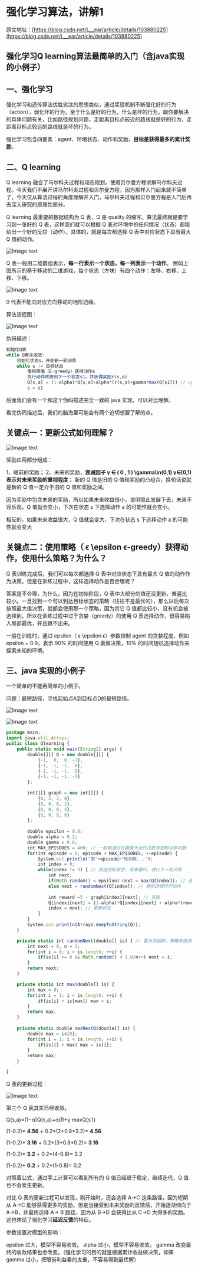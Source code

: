 # 强化学习算法，讲解1

原文地址：[https://blog.csdn.net/L__ear/article/details/103880225](https://blog.csdn.net/L__ear/article/details/103880225)

## 强化学习Q learning算法最简单的入门（含java实现的小例子）

## 一、强化学习
强化学习和遗传算法优胜劣汰的思想类似，通过奖惩机制不断强化好的行为（action），弱化坏的行为。至于什么是好的行为，什么是坏的行为，跟你要解决的具体问题有关，比如路径规划问题，走距离目标点较近的路线就是好的行为，走距离目标点较远的路线就是坏的行为。

强化学习包含四要素：agent、环境状态、动作和奖励，**目标是获得最多的累计奖励**。

## 二、Q learning
Q learning 融合了马尔科夫过程和动态规划，使用贝尔曼方程求解马尔科夫过程。今天我们不展开讲马尔科夫过程和贝尔曼方程，因为那样入门起来就不简单了，今天仅从算法过程的角度理解并入门，马尔科夫过程和贝尔曼方程是入门后再去深入研究的原理性部分。

Q learning 最重要的数据结构为 Q 表，Q 是 quality 的缩写。算法最终就是要学习到一张好的 Q 表，这样我们就可以根据 Q 表对环境中的任何情况（状态）都能给出一个好的反应（动作）。具体的，就是每次都选择 Q 表中对应状态下具有最大 Q 值的动作。

![Image text](./images/20200107200325985.png)

Q 表一般用二维数组表示，**每一行表示一个状态，每一列表示一个动作**。 例如上图所示的基于移动的二维游戏，每个状态（方块）有四个动作：左移、右移、上移、下移。

![Image text](./images/20200107200000122.png)

0 代表不能向对应方向移动的地形边缘。

算法流程图：

![Image text](./images/20200107204751246.png)

伪码描述：
```javascript
初始化Q表
while Q表未收敛:
	初始化状态s，开始新一轮训练
	while s != 目标状态
		使用策略（E-greedy）获得动作a
		执行动作转换到下一个状态s1，并获得奖励r(s,a)
		Q[s,a] = (1-alpha)*Q[s,a]+alpha*(r(s,a)+gamma*max(Q[s1])) // update Q
		s = s1
```

后面我们会有一个和这个伪码描述完全一致的 java 实现，可以对比理解。

看完伪码描述后，我们的脑海里可能会有两个迫切想要了解的点。

## 关键点一：更新公式如何理解？

![Image text](./images/2020010720331563.png)

奖励由两部分组成：

1、眼前的奖励；
2、未来的奖励，**衰减因子 γ ∈ ( 0 , 1 ) \gamma\in(0,1) γ∈(0,1) 表示对未来奖励的重视程度**；
新的 Q 值是旧的 Q 值和奖励的凸组合，换句话说就是新的 Q 值一定介于旧的 Q 值和奖励之间。

因为奖励中包含未来的奖励，所以如果未来收益很小，说明照此发展下去，未来不容乐观，Q 值就会变小，下次在状态 s 下选择动作 a 的可能性就会变小。

相反的，如果未来收益很大，Q 值就会变大，下次在状态 s 下选择动作 a 的可能性就会变大

## 关键点二：使用策略（ ϵ \epsilon ϵ-greedy）获得动作，使用什么策略？为什么？
Q 表训练完成后，我们可以每次都选择 Q 表中对应状态下具有最大 Q 值的动作作为决策。但是在训练过程中，这样选择动作是否合理呢？

答案是不合理，为什么，因为在初始阶段，Q 表中大部分的值还没更新，普遍比较小。一旦找到一个可以到达目标状态的策略（往往不是最优的），那么以后每次按照最大值决策，就都会使用那一个策略，因为其它 Q 值都比较小，没有机会被选择到。所以在训练过程中过于贪婪（greedy）的使用 Q 表选择动作，很容易陷入局部最优，并且跳不出来。

一般在训练时，通过 epsilon（ ϵ \epsilon ϵ）参数控制 agent 的贪婪程度，例如 epsilon = 0.9，表示 90% 的时间使用 Q 表做决策，10% 的时间随机选择动作来探索未知的环境。

## 三、java 实现的小例子

一个简单的不能再简单的小例子。

问题：最短路径，寻找起始点A到目标点D的最短路径。

![Image text](./images/20200107220604877.png)

![Image text](./images/20200107221032270.png)

```javascript
package main;
import java.util.Arrays;
public class Qlearning {
	public static void main(String[] args) {
		double[][] Q = new double[][] {
			{-1,  0,  0, -1},
			{-1, -1, -1,  0},
			{-1, -1, -1,  0},
			{-1, -1, -1, -1}
		};
		
		int[][] graph = new int[][] {
			{0, 3, 2, 0},
			{0, 0, 0, 1},
			{0, 0, 0, 4},
			{0, 0, 0, 0}
		};
		
		double epsilon = 0.8;
		double alpha = 0.2;
		double gamma = 0.8;
		int MAX_EPISODES = 400; // 一般都通过设置最大迭代次数来控制训练轮数
		for(int episode = 0; episode < MAX_EPISODES; ++episode) {
			System.out.println("第"+episode+"轮训练...");
			int index = 0;
			while(index != 3) { // 到达目标状态，结束循环，进行下一轮训练
				int next;
				if(Math.random() < epsilon) next = max(Q[index]); // 通过 Q 表选择动作
				else next = randomNext(Q[index]); // 随机选择可行动作
				
				int reward =5 - graph[index][next]; // 奖励
				Q[index][next] = (1-alpha)*Q[index][next] + alpha*(reward+gamma*maxNextQ(Q[next]));
				index = next; // 更新状态
			}
		}
		System.out.println(Arrays.deepToString(Q));
	}

	private static int randomNext(double[] is) { // 蓄水池抽样，等概率选择流式数据
		int next = 0, n = 1;
		for(int i = 0; i < is.length; ++i) {
			if(is[i] >= 0 && Math.random() < 1.0/n++) next = i;
		}
		return next;
	}

	private static int max(double[] is) {
		int max = 0;
		for(int i = 1; i < is.length; ++i) {
			if(is[i] > is[max]) max = i;
		}
		return max;
	}
	
	private static double maxNextQ(double[] is) {
		double max = is[0];
		for(int i = 1; i < is.length; ++i) {
			if(is[i] > max) max = is[i];
		}
		return max;
	}

}
```

Q 表的更新过程：

![Image text](./images/20200107221804616.png)

第三个 Q 表其实已经收敛。

Q(s,a)=(1−α)Q(s,a)+α(R+γ⋅maxQ(s′))

(1-0.2)* **4.56** + 0.2*(2+0.8*3.2)= **4.56**

(1-0.2)* **3.16** + 0.2*(3+0.8*0.2)= **3.16**

(1-0.2)* **3.2** + 0.2*(4-0.8)= 3.2

(1-0.2)* **0.2** + 0.2*(1-0.8)= 0.2

对照着公式，通过手工计算可以看到所有的 Q 值已经趋于稳定，继续迭代，Q 值也不会发生更新。

对比 Q 表的更新过程可以发现，刚开始时，还会选择 A->C 这条路径，因为短期从 A->C 能够获得更多的奖励，但是当接受到未来奖励的反馈后，开始逐渐倾向于 A->B，并最终选择 A-> B 路径，因为从 B->D 会获得比从 C->D 大得多的奖励。这也体现了强化学习**延迟反馈**的特征。

参数设置对模型的影响：

epsilon 过大，模型不容易收敛。
alpha 过小，模型不容易收敛。
gamma 改变最终的收敛结果也会改变。（强化学习的目的就是根据累计收益做决策，如果 gamma 过小，把眼前利益看的太重，不容易得到最优解）


















